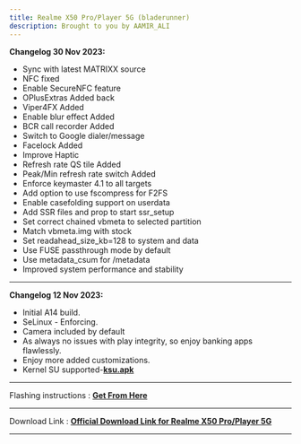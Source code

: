 ```yaml
---
title: Realme X50 Pro/Player 5G (bladerunner)
description: Brought to you by AAMIR_ALI
---
```


<b>Changelog 30 Nov 2023:</b>

- Sync with latest MATRIXX source
- NFC fixed
- Enable SecureNFC feature
- OPlusExtras Added back
- Viper4FX Added
- Enable blur effect Added
- BCR call recorder Added
- Switch to Google dialer/message
- Facelock Added
- Improve Haptic
- Refresh rate QS tile Added 
- Peak/Min refresh rate switch Added
- Enforce keymaster 4.1 to all targets
- Add option to use fscompress for F2FS
- Enable casefolding support on userdata
- Add SSR files and prop to start ssr_setup
- Set correct chained vbmeta to selected partition
- Match vbmeta.img with stock
- Set readahead_size_kb=128 to system and data
- Use FUSE passthrough mode by default
- Use metadata_csum for /metadata
- Improved system performance and stability


---

<b>Changelog 12 Nov 2023:</b>

- Initial A14 build.
- SeLinux - Enforcing.
- Camera included by default 
- As always no issues with play integrity, so enjoy banking apps flawlessly.
- Enjoy more added
customizations.
- Kernel SU supported-[**ksu.apk**](https://t.me/Alischatroom/1225)

----

Flashing instructions : [**Get From Here**](bladerunner_inst.md)

----

Download Link : [**Official Download Link for Realme X50 Pro/Player 5G**](https://sourceforge.net/projects/projectmatrixx/files/Android-14/bladerunner/)

----

